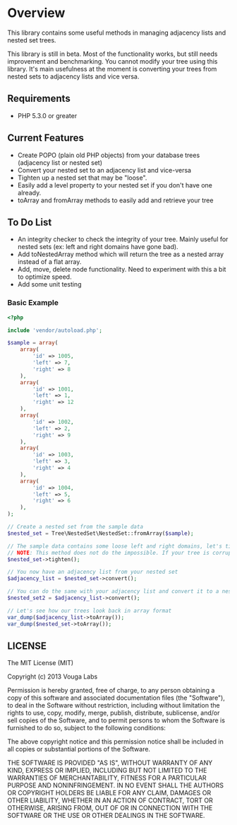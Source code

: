 # Overview #

This library contains some useful methods in managing adjacency lists and nested set trees.

This library is still in beta. Most of the functionality works, but still needs improvement and benchmarking. You cannot modify your tree using this library. It's main usefulness at the moment is converting your trees from nested sets to adjacency lists and vice versa. 

## Requirements ##

* PHP 5.3.0 or greater

## Current Features ##
* Create POPO (plain old PHP objects) from your database trees (adjacency list or nested set)
* Convert your nested set to an adjacency list and vice-versa
* Tighten up a nested set that may be "loose".
* Easily add a level property to your nested set if you don't have one already.
* toArray and fromArray methods to easily add and retrieve your tree

## To Do List ##
* An integrity checker to check the integrity of your tree. Mainly useful for nested sets (ex: left and right domains have gone bad).
* Add toNestedArray method which will return the tree as a nested array instead of a flat array.
* Add, move, delete node functionality. Need to experiment with this a bit to optimize speed.
* Add some unit testing

### Basic Example ###

```php
<?php

include 'vendor/autoload.php';

$sample = array(
    array(
        'id' => 1005,
        'left' => 7,
        'right' => 8
    ),
	array(
		'id' => 1001,
		'left' => 1,
		'right' => 12
	),
	array(
		'id' => 1002,
		'left' => 2,
		'right' => 9
	),
	array(
		'id' => 1003,
		'left' => 3,
		'right' => 4
	),
	array(
		'id' => 1004,
		'left' => 5,
		'right' => 6
	),
);

// Create a nested set from the sample data
$nested_set = Tree\NestedSet\NestedSet::fromArray($sample);

// The sample data contains some loose left and right domains, let's tighten it up
// NOTE: This method does not do the impossible. If your tree is corrupted, this method won't help.
$nested_set->tighten();

// You now have an adjacency list from your nested set
$adjacency_list = $nested_set->convert();

// You can do the same with your adjacency list and convert it to a nested set
$nested_set2 = $adjacency_list->convert();

// Let's see how our trees look back in array format
var_dump($adjacency_list->toArray());
var_dump($nested_set->toArray());

```

## LICENSE ##
The MIT License (MIT)

Copyright (c) 2013 Vouga Labs

Permission is hereby granted, free of charge, to any person obtaining a copy of
this software and associated documentation files (the "Software"), to deal in
the Software without restriction, including without limitation the rights to
use, copy, modify, merge, publish, distribute, sublicense, and/or sell copies of
the Software, and to permit persons to whom the Software is furnished to do so,
subject to the following conditions:

The above copyright notice and this permission notice shall be included in all
copies or substantial portions of the Software.

THE SOFTWARE IS PROVIDED "AS IS", WITHOUT WARRANTY OF ANY KIND, EXPRESS OR
IMPLIED, INCLUDING BUT NOT LIMITED TO THE WARRANTIES OF MERCHANTABILITY, FITNESS
FOR A PARTICULAR PURPOSE AND NONINFRINGEMENT. IN NO EVENT SHALL THE AUTHORS OR
COPYRIGHT HOLDERS BE LIABLE FOR ANY CLAIM, DAMAGES OR OTHER LIABILITY, WHETHER
IN AN ACTION OF CONTRACT, TORT OR OTHERWISE, ARISING FROM, OUT OF OR IN
CONNECTION WITH THE SOFTWARE OR THE USE OR OTHER DEALINGS IN THE SOFTWARE.
